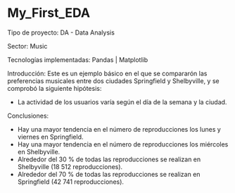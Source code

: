 # My_First_EDA

Tipo de proyecto: DA - Data Analysis

Sector: Music

Tecnologías implementadas: Pandas | Matplotlib

Introducción:
Este es un ejemplo básico en el que se compararón las preferencias musicales entre dos ciudades Springfield y Shelbyville, y se comprobó  la siguiente hipótesis:
- La actividad de los usuarios varía según el día de la semana y la ciudad.

Conclusiones:
- Hay una mayor tendencia en el número de reproducciones los lunes y viernes en Springfield.
- Hay una mayor tendencia en el número de reproducciones los miércoles en Shelbyville.
- Alrededor del 30 % de todas las reproducciones se realizan en Shelbyville (18 512 reproducciones).
- Alrededor del 70 % de todas las reproducciones se realizan en Springfield (42 741 reproducciones).



